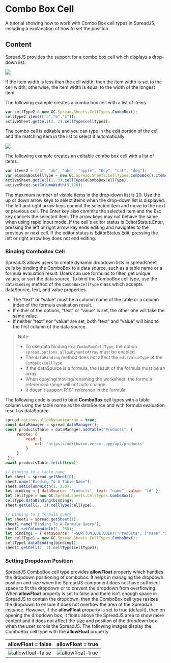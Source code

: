 # Combo Box Cell

A tutorial showing how to work with Combo Box cell types in SpreadJS, including a explanation of how to set the position

## Content

SpreadJS provides the support for a combo box cell which displays a drop-down list.

![](/DOCUMENT_SITE_LINK_PREFIX_HERE/document-site-files/images/8d606653-16a0-474d-b9dc-e2b4d01c2446/images/cellcombo.png)

If the item width is less than the cell width, then the item width is set to the cell width; otherwise, the item width is equal to the width of the longest item.

The following example creates a combo box cell with a list of items.

```javascript
var cellType2 = new GC.Spread.Sheets.CellTypes.ComboBox();
cellType2.items(["a","b","c"]);
activeSheet.getCell(2, 2).cellType(cellType2);
```

The combo cell is editable and you can type in the edit portion of the cell and the matching item in the list to select it automatically.

![](/DOCUMENT_SITE_LINK_PREFIX_HERE/document-site-files/images/8d606653-16a0-474d-b9dc-e2b4d01c2446/images/cellecombo.png)

The following example creates an editable combo box cell with a list of items.

```javascript
var items2 = ["a", "ab", "abc", "apple", "boy", "cat", "dog"];
var eComboBoxCellType = new GC.Spread.Sheets.CellTypes.ComboBox().items(items2).editable(true);
activeSheet.getCell(1, 3).cellType(eComboBoxCellType);
activeSheet.setColumnWidth(3,120);
```

The maximum number of visible items in the drop-down list is 20. Use the up or down arrow keys to select items when the drop-down list is displayed. The left and right arrow keys commit the selected item and move to the next or previous cell. The Enter key also commits the selected item and the Esc key cancels the selected item.
The arrow keys may not behave the same when using rapid input mode. If the cell's editor status is EditorStatus.Enter, pressing the left or right arrow key ends editing and navigates to the previous or next cell. If the editor status is EditorStatus.Edit, pressing the left or right arrow key does not end editing.

### **Binding ComboBox Cell**

SpreadJS allows users to create dynamic dropdown lists in spreadsheet cells by binding the ComboBox to a data source, such as a table name or a formula evaluation result. Users can use formulas to filter, get unique values, or sort the data source. To bind the ComboBox cell type, use the `dataBinding` method of the `ComboBoxCellType` class which accepts dataSource, text, and value properties.

* The “text” or “value” must be a column name of the table or a column index of the formula evaluation result.
* If either of the options, “text“ or “value“ is set, the other one will take the same value.
* If neither “text“ nor “value“ are set, both “text“ and “value“ will bind to the first column of the data source.

> Note-
>
> * To use data binding in a `ComboBoxCellType`, the option `spread.options.allowDynamicArray` must be enabled.
> * The `dataBinding` method does not affect the `editValueType` of the `ComboBoxCellType`.
> * If the dataSource is a formula, the result of the formula must be an array.
> * When copying/moving/renaming the worksheet, the formula referenced range will not auto change.
> * It doesn’t support R1C1 reference in the formula.

The following code is used to bind **ComboBox** cell types with a table column using the table name as the dataSource and with formula evaluation result as dataSource.

```javascript
spread.options.allowDynamicArray = true;
const dataManager = spread.dataManager();
const productsTable = dataManager.addTable("Products", {
     remote: {
         read: {
             url: 'https://northwind.vercel.app/api/products'
         }
     }
 });
await productsTable.fetch(true);

// Binding to a table name
let sheet = spread.getSheet(0);
sheet.name("Binding To A Table Name");
sheet.setColumnWidth(2, 250);
let binding = { dataSource: "Products", text: "name", value: "id" };
let cellType = new GC.Spread.Sheets.CellTypes.ComboBox();
cellType.dataBinding(binding);
sheet.getCell(2, 2).cellType(cellType);

// Binding to a formula query
let sheet1 = spread.getSheet(1);
sheet1.name("Binding To A Formula Query");
sheet1.setColumnWidth(2, 250);
let binding1 = { dataSource: '=SORT(UNIQUE(QUERY("Products", {"name","id"})))', text: 0, value: 1 };
let cellType1 = new GC.Spread.Sheets.CellTypes.ComboBox();
cellType1.dataBinding(binding1);
sheet1.getCell(2, 2).cellType(cellType1);
```

### **Setting Dropdown Position**

SpreadJS ComboBox cell type provides **allowFloat** property which handles the dropdown positioning of combobox. It helps in managing the dropdown position and size when the SpreadJS component does not have sufficient space to fit the dropdown or to prevent the dropdown from overflowing.
When **allowFloat** property is set to false and there isn’t enough space in SpreadJS to contain the dropdown, then the ComboBox cell type resizes the dropdown to ensure it does not overflow the area of the SpreadJS instance.
However, if the **allowFloat** property is set to true (default), then on opening the dropdown box, it floats above the SpreadJS area to show more content and it does not affect the size and position of the dropdown box when the user scrolls the SpreadJS.
The following images display the ComboBox cell type with the **allowFloat** property.

| **allowFloat = false** | **allowFloat = true** |
| :----------------: | :---------------: |
| ![allowfloat-false](/DOCUMENT_SITE_LINK_PREFIX_HERE/document-site-files/images/df1fe1ee-eb3c-4da7-8c20-a0d8d2b7e734/allowfloat-false.960bb8.png) | ![allowfloat-true](/DOCUMENT_SITE_LINK_PREFIX_HERE/document-site-files/images/df1fe1ee-eb3c-4da7-8c20-a0d8d2b7e734/allowfloat-true.030f94.png) |
